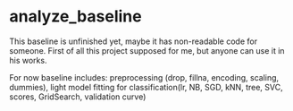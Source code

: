 # analyze_baseline
This baseline is unfinished yet, maybe it has non-readable code for someone. 
First of all this project supposed for me, but anyone can use it in his works.

For now baseline includes: preprocessing (drop, fillna, encoding, scaling, dummies), 
                              light model fitting for classification(lr, NB, SGD, kNN, tree, SVC, scores, GridSearch, validation curve)
